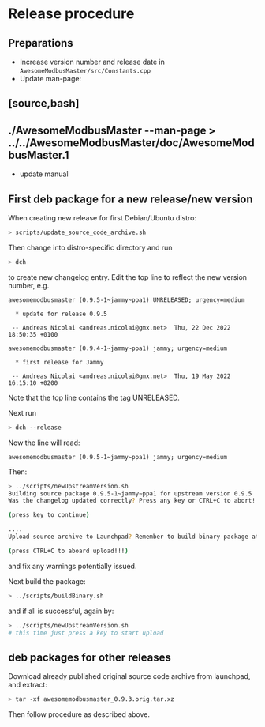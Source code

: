 # Release procedure

## Preparations

- Increase version number and release date in `AwesomeModbusMaster/src/Constants.cpp`
- Update man-page:

[source,bash]
----
./AwesomeModbusMaster --man-page > ../../AwesomeModbusMaster/doc/AwesomeModbusMaster.1
----

- update manual


## First deb package for a new release/new version

When creating new release for first Debian/Ubuntu distro:

```bash
> scripts/update_source_code_archive.sh
```

Then change into distro-specific directory and run

```bash
> dch
```

to create new changelog entry. Edit the top line to reflect the new version number, e.g.

```
awesomemodbusmaster (0.9.5-1~jammy~ppa1) UNRELEASED; urgency=medium

  * update for release 0.9.5

 -- Andreas Nicolai <andreas.nicolai@gmx.net>  Thu, 22 Dec 2022 18:50:35 +0100

awesomemodbusmaster (0.9.4-1~jammy~ppa1) jammy; urgency=medium

  * first release for Jammy

 -- Andreas Nicolai <andreas.nicolai@gmx.net>  Thu, 19 May 2022 16:15:10 +0200

```

Note that the top line contains the tag UNRELEASED.

Next run

```bash
> dch --release
```

Now the line will read:

```
awesomemodbusmaster (0.9.5-1~jammy~ppa1) jammy; urgency=medium
```

Then:

```bash
> ../scripts/newUpstreamVersion.sh
Building source package 0.9.5-1~jammy~ppa1 for upstream version 0.9.5
Was the changelog updated correctly? Press any key or CTRL+C to abort!

(press key to continue)

....
Upload source archive to Launchpad? Remember to build binary package at least once for testing!

(press CTRL+C to aboard upload!!!)
```

and fix any warnings potentially issued.

Next build the package:

```bash
> ../scripts/buildBinary.sh
```

and if all is successful, again by:

```bash
> ../scripts/newUpstreamVersion.sh
# this time just press a key to start upload
```

## deb packages for other releases

Download already published original source code archive from launchpad, and extract:

```bash
> tar -xf awesomemodbusmaster_0.9.3.orig.tar.xz
```

Then follow procedure as described above.



